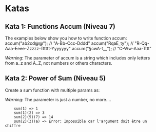 # Katas

## Kata 1: Functions Accum (Niveau 7)

The examples below show you how to write function accum:
accum("ab2cd@@"); // "A-Bb-Ccc-Dddd"
accum("RqaE_ty"); // "R-Qq-Aaa-Eeee-Zzzzz-Tttttt-Yyyyyyy"
accum("§cwA-t\_\_"); // "C-Ww-Aaa-Tttt"

_Warning_: The parameter of accum is a string which includes only letters from a..z and A..Z, not numbers or others characters.

## Kata 2: Power of Sum (Niveau 5)

Create a sum function with multiple params as:

_Warning_: The parameter is just a number, no more....

```
    sum(1) => 1
    sum(1)(2) => 3
    sum(2)(5)(7) => 14
    sum(2)(3)(a) => Error: Impossible car l'argument doit être un chiffre
```
